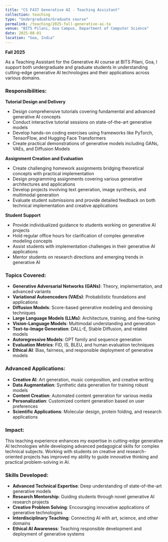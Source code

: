 ```yaml
---
title: "CS F437 Generative AI - Teaching Assistant"
collection: teaching
type: "Undergraduate/Graduate course"
permalink: /teaching/2025-fall-generative-ai-ta
venue: "BITS Pilani, Goa Campus, Department of Computer Science"
date: 2025-08-01
location: "Goa, India"
---
```



**Fall 2025**

As a Teaching Assistant for the Generative AI course at BITS Pilani, Goa, I support both undergraduate and graduate students in understanding cutting-edge generative AI technologies and their applications across various domains.

### Responsibilities:

**Tutorial Design and Delivery**
- Design comprehensive tutorials covering fundamental and advanced generative AI concepts
- Conduct interactive tutorial sessions on state-of-the-art generative models
- Develop hands-on coding exercises using frameworks like PyTorch, TensorFlow, and Hugging Face Transformers
- Create practical demonstrations of generative models including GANs, VAEs, and Diffusion Models

**Assignment Creation and Evaluation**
- Create challenging homework assignments bridging theoretical concepts with practical implementation
- Design programming assignments covering various generative architectures and applications
- Develop projects involving text generation, image synthesis, and multimodal generation
- Evaluate student submissions and provide detailed feedback on both technical implementation and creative applications

**Student Support**
- Provide individualized guidance to students working on generative AI projects
- Hold regular office hours for clarification of complex generative modeling concepts
- Assist students with implementation challenges in their generative AI applications
- Mentor students on research directions and emerging trends in generative AI

### Topics Covered:
- **Generative Adversarial Networks (GANs)**: Theory, implementation, and advanced variants
- **Variational Autoencoders (VAEs)**: Probabilistic foundations and applications
- **Diffusion Models**: Score-based generative modeling and denoising techniques
- **Large Language Models (LLMs)**: Architecture, training, and fine-tuning
- **Vision-Language Models**: Multimodal understanding and generation
- **Text-to-Image Generation**: DALL-E, Stable Diffusion, and related models
- **Autoregressive Models**: GPT family and sequence generation
- **Evaluation Metrics**: FID, IS, BLEU, and human evaluation techniques
- **Ethical AI**: Bias, fairness, and responsible deployment of generative models

### Advanced Applications:
- **Creative AI**: Art generation, music composition, and creative writing
- **Data Augmentation**: Synthetic data generation for training robust models
- **Content Creation**: Automated content generation for various media
- **Personalization**: Customized content generation based on user preferences
- **Scientific Applications**: Molecular design, protein folding, and research applications

### Impact:
This teaching experience enhances my expertise in cutting-edge generative AI technologies while developing advanced pedagogical skills for complex technical subjects. Working with students on creative and research-oriented projects has improved my ability to guide innovative thinking and practical problem-solving in AI.

### Skills Developed:
- **Advanced Technical Expertise**: Deep understanding of state-of-the-art generative models
- **Research Mentorship**: Guiding students through novel generative AI research projects
- **Creative Problem Solving**: Encouraging innovative applications of generative technologies
- **Interdisciplinary Teaching**: Connecting AI with art, science, and other domains
- **Ethical AI Awareness**: Teaching responsible development and deployment of generative systems
